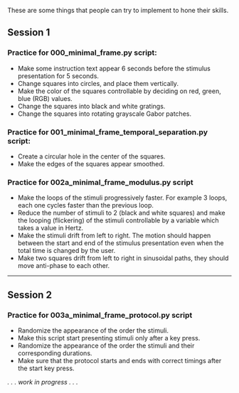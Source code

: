 These are some things that people can try to implement to hone their skills.

## Session 1

### Practice for 000_minimal_frame.py script:

- Make some instruction text appear 6 seconds before the stimulus presentation for 5 seconds.
- Change squares into circles, and place them vertically.
- Make the color of the squares controllable by deciding on red, green, blue (RGB) values.
- Change the squares into black and white gratings.
- Change the squares into rotating grayscale Gabor patches.

### Practice for 001_minimal_frame_temporal_separation.py script:
- Create a circular hole in the center of the squares.
- Make the edges of the squares appear smoothed.

### Practice for 002a_minimal_frame_modulus.py script

- Make the loops of the stimuli progressively faster. For example 3 loops, each one cycles faster than the previous loop.
- Reduce the number of stimuli to 2 (black and white squares) and make the looping (flickering) of the stimuli controllable by a variable which takes a value in Hertz.
- Make the stimuli drift from left to right. The motion should happen between the start and end of the stimulus presentation even when the total time is changed by the user.
- Make two squares drift from left to right in sinusoidal paths, they should move anti-phase to each other.

___

## Session 2

### Practice for 003a_minimal_frame_protocol.py script
- Randomize the appearance of the order the stimuli.
- Make this script start presenting stimuli only after a key press.
- Randomize the appearance of the order the stimuli and their corresponding durations.
- Make sure that the protocol starts and ends with correct timings after the start key press.

*. . . work in progress . . .*

